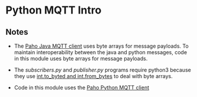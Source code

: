 # Python MQTT Intro

## Notes 

* The [Paho Java MQTT client](https://eclipse.org/paho/clients/java/) uses byte arrays for
message payloads. To maintain interoperability between the java and python messages, code in this module 
uses byte arrays for message payloads.

* The *subscribers.py* and *publisher.py* programs require python3 because they use 
[int.to_byted and int.from_bytes](https://docs.python.org/3/library/stdtypes.html#int.to_bytes) to 
deal with byte arrays. 

* Code in this module uses the [Paho Python MQTT client](https://pypi.python.org/pypi/paho-mqtt)